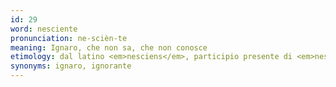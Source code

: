 ```yaml
---
id: 29
word: nesciente
pronunciation: ne-scièn-te
meaning: Ignaro, che non sa, che non conosce
etimology: dal latino <em>nesciens</em>, participio presente di <em>nescire</em> ("non sapere", "non conoscere"), derivato di <em>scire</em> ("sapere"), con <em>ne-</em> negativo.
synonyms: ignaro, ignorante
---
```

